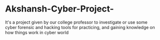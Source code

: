 # Akshansh-Cyber-Project-
It's a project given by our college professor to investigate or use some cyber forensic and hacking tools for practicing, and gaining knowledge on how things work in cyber world 
